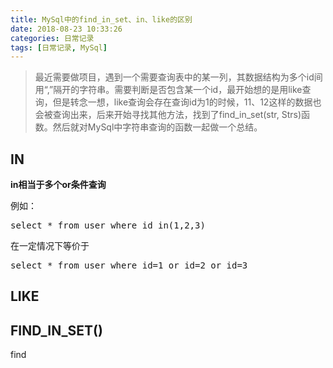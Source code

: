 ```yaml
---
title: MySql中的find_in_set、in、like的区别
date: 2018-08-23 10:33:26
categories: 日常记录
tags: [日常记录, MySql]
---
```


>最近需要做项目，遇到一个需要查询表中的某一列，其数据结构为多个id间用“,”隔开的字符串。需要判断是否包含某一个id，最开始想的是用like查询，但是转念一想，like查询会存在查询id为1的时候，11、12这样的数据也会被查询出来，后来开始寻找其他方法，找到了find_in_set(str, Strs)函数。然后就对MySql中字符串查询的函数一起做一个总结。

<!-- more -->

## IN
<b>in相当于多个or条件查询</b>
 
例如：

<pre>
select * from user where id in(1,2,3)
</pre>

在一定情况下等价于
<pre>
select * from user where id=1 or id=2 or id=3
</pre>

## LIKE


## FIND_IN_SET()
find